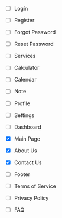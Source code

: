 - [ ] Login
- [ ] Register
- [ ] Forgot Password
- [ ] Reset Password

- [ ] Services
- [ ] Calculator
- [ ] Calendar
- [ ] Note

- [ ] Profile
- [ ] Settings
- [ ] Dashboard

- [x] Main Page
- [x] About Us
- [x] Contact Us
- [ ] Footer
- [ ] Terms of Service
- [ ] Privacy Policy
- [ ] FAQ
